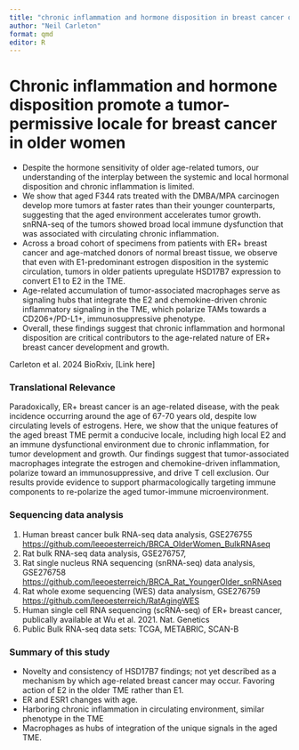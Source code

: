 ```yaml
---
title: "chronic inflammation and hormone disposition in breast cancer of older women"
author: "Neil Carleton"
format: qmd
editor: R
---
```



# Chronic inflammation and hormone disposition promote a tumor-permissive locale for breast cancer in older women

-   Despite the hormone sensitivity of older age-related tumors, our understanding of the interplay between the systemic and local hormonal disposition and chronic inflammation is limited.
-   We show that aged F344 rats treated with the DMBA/MPA carcinogen develop more tumors at faster rates than their younger counterparts, suggesting that the aged environment accelerates tumor growth. snRNA-seq of the tumors showed broad local immune dysfunction that was associated with circulating chronic inflammation.
-   Across a broad cohort of specimens from patients with ER+ breast cancer and age-matched donors of normal breast tissue, we observe that even with E1-predominant estrogen disposition in the systemic circulation, tumors in older patients upregulate HSD17B7 expression to convert E1 to E2 in the TME.
-   Age-related accumulation of tumor-associated macrophages serve as signaling hubs that integrate the E2 and chemokine-driven chronic inflammatory signaling in the TME, which polarize TAMs towards a CD206+/PD-L1+, immunosuppressive phenotype.
-   Overall, these findings suggest that chronic inflammation and hormonal disposition are critical contributors to the age-related nature of ER+ breast cancer development and growth.

Carleton et al. 2024 BioRxiv, \[Link here\]

### Translational Relevance

Paradoxically, ER+ breast cancer is an age-related disease, with the peak incidence occurring around the age of 67-70 years old, despite low circulating levels of estrogens. Here, we show that the unique features of the aged breast TME permit a conducive locale, including high local E2 and an immune dysfunctional environment due to chronic inflammation, for tumor development and growth. Our findings suggest that tumor-associated macrophages integrate the estrogen and chemokine-driven inflammation, polarize toward an immunosuppressive, and drive T cell exclusion. Our results provide evidence to support pharmacologically targeting immune components to re-polarize the aged tumor-immune microenvironment.

### Sequencing data analysis

1.  Human breast cancer bulk RNA-seq data analysis, GSE276755 https://github.com/leeoesterreich/BRCA_OlderWomen_BulkRNAseq
2.  Rat bulk RNA-seq data analysis, GSE276757, 
3.  Rat single nucleus RNA sequencing (snRNA-seq) data analysis, GSE276758 https://github.com/leeoesterreich/BRCA_Rat_YoungerOlder_snRNAseq
4.  Rat whole exome sequencing (WES) data analysism, GSE276759 https://github.com/leeoesterreich/RatAgingWES
5.  Human single cell RNA sequencing (scRNA-seq) of ER+ breast cancer, publically available at Wu et al. 2021. Nat. Genetics
6.  Public Bulk RNA-seq data sets: TCGA, METABRIC, SCAN-B

### Summary of this study

-   Novelty and consistency of HSD17B7 findings; not yet described as a mechanism by which age-related breast cancer may occur. Favoring action of E2 in the older TME rather than E1.
-   ER and ESR1 changes with age.
-   Harboring chronic inflammation in circulating environment, similar phenotype in the TME
-   Macrophages as hubs of integration of the unique signals in the aged TME.
